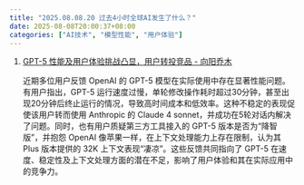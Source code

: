 ```yaml
---
title: "2025.08.08.20 过去4小时全球AI发生了什么？"
date: 2025-08-08T20:00:37+08:00
categories: ["AI技术", "模型性能", "用户体验"]
---
```

1.  [GPT-5 性能及用户体验挑战凸显，用户转投竞品 - 向阳乔木](https://x.com/vista8/status/1953737997511537083)

    近期多位用户反馈 OpenAI 的 GPT-5 模型在实际使用中存在显著性能问题。有用户指出，GPT-5 运行速度过慢，单轮修改操作耗时超过30分钟，甚至出现20分钟后终止运行的情况，导致高时间成本和低效率。这种不稳定的表现促使该用户转而使用 Anthropic 的 Claude 4 sonnet，并成功在5轮对话内解决了问题。同时，也有用户质疑第三方工具接入的 GPT-5 版本是否为“降智版”，并抱怨 OpenAI 像苹果一样，在上下文处理能力上存在限制，认为其 Plus 版本提供的 32K 上下文表现“凄凉”。这些反馈共同指向了 GPT-5 在速度、稳定性及上下文处理方面的潜在不足，影响了用户体验和其在实际应用中的竞争力。